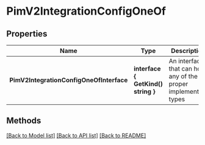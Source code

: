 # PimV2IntegrationConfigOneOf

## Properties

Name | Type | Description | Notes
------------ | ------------- | ------------- | -------------
**PimV2IntegrationConfigOneOfInterface** | **interface { GetKind() string }** | An interface that can hold any of the proper implementing types |

## Methods


[[Back to Model list]](../README.md#documentation-for-models) [[Back to API list]](../README.md#documentation-for-api-endpoints) [[Back to README]](../README.md)


